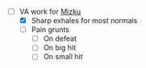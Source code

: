 - [ ] VA work for [Mizku](/docs/gameplay_spec/characters/mizku.md)
  - [x] Sharp exhales for most normals
  - [ ] Pain grunts
    - [ ] On defeat
    - [ ] On big hit
    - [ ] On small hit
